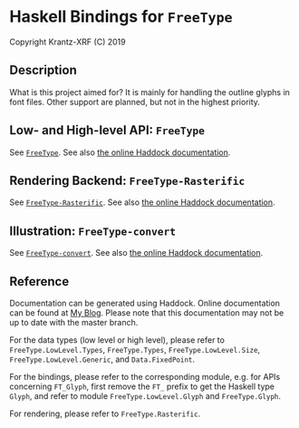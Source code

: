 # Haskell Bindings for `FreeType`

Copyright Krantz-XRF (C) 2019

## Description

What is this project aimed for? It is mainly for handling the outline glyphs in font files. Other support are planned, but not in the highest priority.

## Low- and High-level API: `FreeType`

See [`FreeType`](FreeType). See also [the online Haddock documentation](https://krantz-xrf.github.io/FreeType/).

## Rendering Backend: `FreeType-Rasterific`

See [`FreeType-Rasterific`](FreeType-Rasterific). See also [the online Haddock documentation](https://krantz-xrf.github.io/FreeType/).

## Illustration: `FreeType-convert`

See [`FreeType-convert`](FreeType-convert). See also [the online Haddock documentation](https://krantz-xrf.github.io/FreeType/).

## Reference

Documentation can be generated using Haddock. Online documentation can be found at [My Blog](https://krantz-xrf.github.io/FreeType/). Please note that this documentation may not be up to date with the master branch.

For the data types (low level or high level), please refer to `FreeType.LowLevel.Types`, `FreeType.Types`, `FreeType.LowLevel.Size`, `FreeType.LowLevel.Generic`, and `Data.FixedPoint`.

For the bindings, please refer to the corresponding module, e.g. for APIs concerning `FT_Glyph`, first remove the `FT_` prefix to get the Haskell type `Glyph`, and refer to module `FreeType.LowLevel.Glyph` and `FreeType.Glyph`.

For rendering, please refer to `FreeType.Rasterific`.
